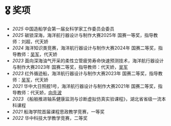 # 🎖 奖项
- *2025* 中国造船学会第一届女科学家工作委员会委员
- *2025* 碳锁深海，海洋航行器设计与制作大赛2025年 国赛一等奖，指导教师：刘超，代天娇
- *2024* 海洋知识类竞赛，海洋航行器设计与制作大赛2024年 国赛二等奖，指导教师：[吴军](http://faculty.hust.edu.cn/Junwu/zh_CN/index.htm)，代天娇
- *2023* 面向深海油气开采的柔性立管疲劳寿命快速预测技术，海洋航行器设计与制作大赛2023年 国赛二等奖，指导教师：代天娇，[吴军](http://faculty.hust.edu.cn/Junwu/zh_CN/index.htm)
- *2023* 红外循迹船，海洋航行器设计与制作大赛2023年 国赛二等奖，指导教师：[吴军](http://faculty.hust.edu.cn/Junwu/zh_CN/index.htm)，代天娇
- *2021* 华中大日照舰1号，海洋航行器设计与制作大赛2021年 国赛二等奖，指导教师：代天娇，[向先波](http://faculty.hust.edu.cn/xiangxianbo/zh_CN/index.htm)
- *2023* 《船舶推进轴系健康监测与诊断虚拟仿真实验课程》，湖北省省级一流本科课程
- *2021* 船海学院首届课程思政教学竞赛，一等奖
- *2022* 华中科技大学教学竞赛，二等奖
